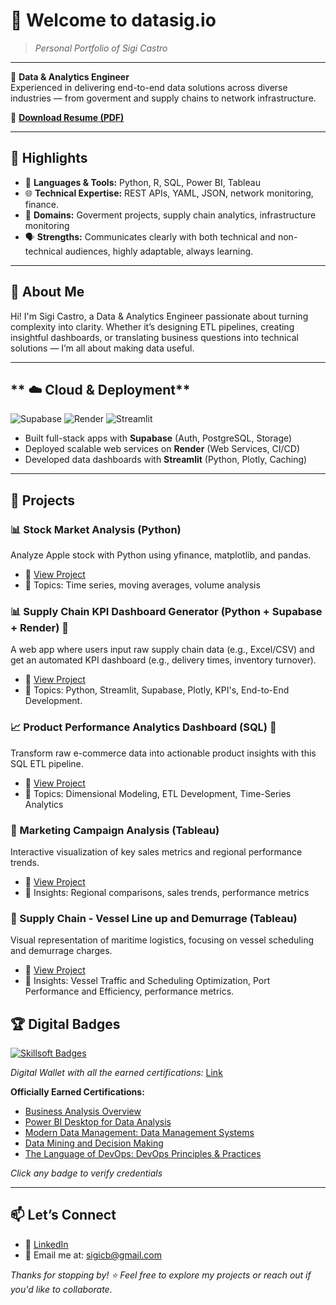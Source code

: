 # 👋 Welcome to **datasig.io**  

> _Personal Portfolio of Sigi Castro_

---

🎯 **Data & Analytics Engineer**  
Experienced in delivering end-to-end data solutions across diverse industries — from goverment and supply chains to network infrastructure.

📄 [**Download Resume (PDF)**](/assets/Sigifredo%20Castro%20-%20CV.pdf)

---

## 🚀 Highlights

- 🐍 **Languages & Tools:** Python, R, SQL, Power BI, Tableau  
- 🌐 **Technical Expertise:** REST APIs, YAML, JSON, network monitoring, finance.  
- 🧠 **Domains:** Goverment projects, supply chain analytics, infrastructure monitoring  
- 🗣️ **Strengths:** Communicates clearly with both technical and non-technical audiences, highly adaptable, always learning.

---

## 📌 About Me

Hi! I'm Sigi Castro, a Data & Analytics Engineer passionate about turning complexity into clarity. Whether it’s designing ETL pipelines, creating insightful dashboards, or translating business questions into technical solutions — I’m all about making data useful.

---

## ** ☁️ Cloud & Deployment**  
![Supabase](https://img.shields.io/badge/Supabase-3ECF8E?logo=supabase&logoColor=white)
![Render](https://img.shields.io/badge/Render-46E3B7?logo=render&logoColor=white)
![Streamlit](https://img.shields.io/badge/Streamlit-FF4B4B?logo=streamlit&logoColor=white)

- Built full-stack apps with **Supabase** (Auth, PostgreSQL, Storage)  
- Deployed scalable web services on **Render** (Web Services, CI/CD)  
- Developed data dashboards with **Streamlit** (Python, Plotly, Caching)  
---
## 📂 Projects

### 📊 Stock Market Analysis (Python)
Analyze Apple stock with Python using yfinance, matplotlib, and pandas.
- 🔗 [View Project](Portfolio/stock_viz_python/README.md)
- 📌 Topics: Time series, moving averages, volume analysis

### 📊 Supply Chain KPI Dashboard Generator (Python + Supabase + Render) 🚗
A web app where users input raw supply chain data (e.g., Excel/CSV) and get an automated KPI dashboard (e.g., delivery times, inventory turnover).
- 🔗 [View Project](https://github.com/trussrod/supplychain-dashboard)
- 📌 Topics: Python, Streamlit, Supabase, Plotly, KPI's, End-to-End Development.

### 📈 Product Performance Analytics Dashboard (SQL) 🛒
Transform raw e-commerce data into actionable product insights with this SQL ETL pipeline.
- 🔗 [View Project](Portfolio/SQL/README.md)
- 📌 Topics: Dimensional Modeling, ETL Development, Time-Series Analytics

### 🚀 Marketing Campaign Analysis (Tableau)
Interactive visualization of key sales metrics and regional performance trends.
- 🔗 [View Project](https://public.tableau.com/app/profile/sigifredo.castro/viz/Test_17199399519080/Dashboard1)
- 📌 Insights: Regional comparisons, sales trends, performance metrics

### 🚀 Supply Chain - Vessel Line up and Demurrage (Tableau)
Visual representation of maritime logistics, focusing on vessel scheduling and demurrage charges.
- 🔗 [View Project](https://public.tableau.com/app/profile/sigifredo.castro/viz/VesselLine-UpDemurrage/VesselLine-up)
- 📌 Insights: Vessel Traffic and Scheduling Optimization, Port Performance and Efficiency, performance metrics.

## 🏆 Digital Badges
[![Skillsoft Badges](https://img.shields.io/badge/Skillsoft-Certified-gold?logo=knowledgebase)](https://skillsoft.digitalbadges.skillsoft.com/profile/sigifredocastro457802/wallet)

_Digital Wallet with all the earned certifications:_ [Link](https://skillsoft.digitalbadges.skillsoft.com/profile/sigifredocastro457802/wallet)

**Officially Earned Certifications:**
- [Business Analysis Overview](https://skillsoft.digitalbadges.skillsoft.com/9b4a48b9-16ef-42e1-8edc-30d36c07f1e0#acc.xQqbagEA)
- [Power BI Desktop for Data Analysis](https://skillsoft.digitalbadges.skillsoft.com/fac4c8b7-4bac-47f9-8da6-575f04fa15bd#acc.N0Uo1mRi)
- [Modern Data Management: Data Management Systems](https://skillsoft.digitalbadges.skillsoft.com/049ebc73-70d2-4b8b-b4d4-cb547e222ced#acc.JA781YxO)
- [Data Mining and Decision Making](https://skillsoft.digitalbadges.skillsoft.com/7b291a3c-39da-4338-a079-3db6fad047cf#acc.sq2gcUOe)
- [The Language of DevOps: DevOps Principles & Practices](https://skillsoft.digitalbadges.skillsoft.com/3d89e540-c4da-4fa8-9b28-8611959c644c#acc.e9RXFIuK)

*Click any badge to verify credentials*

---

## 📫 Let’s Connect

- 💼 [LinkedIn](https://www.linkedin.com/in/sigifredocastro)
- 📧 Email me at: sigicb@gmail.com

_Thanks for stopping by! ⭐ Feel free to explore my projects or reach out if you'd like to collaborate._


